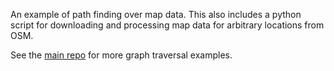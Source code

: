 An example of path finding over map data. This also includes a python script for downloading and processing map data for arbitrary locations from OSM.

See the [main repo](https://github.com/neiltron/graph-traversal/tree/main) for more graph traversal examples.
